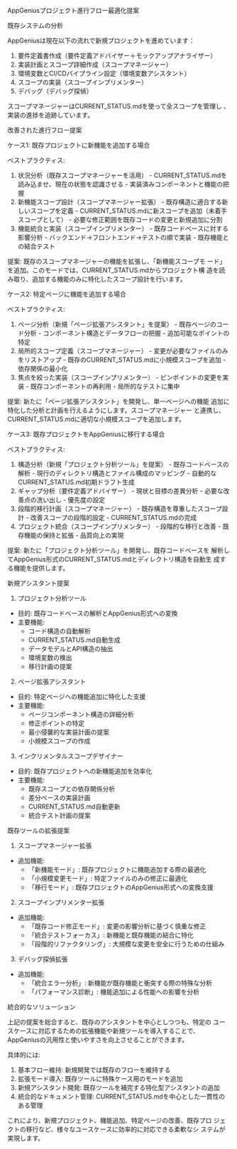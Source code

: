   AppGeniusプロジェクト進行フロー最適化提案

  既存システムの分析

  AppGeniusは現在以下の流れで新規プロジェクトを進めています：
  1. 要件定義書作成（要件定義アドバイザー＋モックアップアナライザー）
  2. 実装計画とスコープ詳細作成（スコープマネージャー）
  3. 環境変数とCI/CDパイプライン設定（環境変数アシスタント）
  4. スコープの実装（スコープインプリメンター）
  5. デバッグ（デバッグ探偵）

  スコープマネージャーはCURRENT_STATUS.mdを使って全スコープを管理し
  、実装の進捗を追跡しています。

  改善された進行フロー提案

  ケース1: 既存プロジェクトに新機能を追加する場合

  ベストプラクティス:
  1. 状況分析（既存スコープマネージャーを活用）
    - CURRENT_STATUS.mdを読み込ませ、現在の状態を認識させる
    - 実装済みコンポーネントと機能の把握
  2. 新機能スコープ設計（スコープマネージャー拡張）
    - 既存構造に適合する新しいスコープを定義
    - CURRENT_STATUS.mdに新スコープを追加（未着手スコープとして）
    - 必要な修正範囲を既存コードの変更と新規追加に分割
  3. 機能統合と実装（スコープインプリメンター）
    - 既存コードベースに対する影響分析
    - バックエンド→フロントエンド→テストの順で実装
    - 既存機能との結合テスト

  提案: 既存のスコープマネージャーの機能を拡張し、「新機能スコープモ
  ード」を追加。このモードでは、CURRENT_STATUS.mdからプロジェクト構
  造を読み取り、追加する機能のみに特化したスコープ設計を行います。

  ケース2: 特定ページに機能を追加する場合

  ベストプラクティス:
  1. ページ分析（新規「ページ拡張アシスタント」を提案）
    - 既存ページのコード分析
    - コンポーネント構造とデータフローの把握
    - 追加可能なポイントの特定
  2. 局所的スコープ定義（スコープマネージャー）
    - 変更が必要なファイルのみをリストアップ
    - 既存のCURRENT_STATUS.mdに小規模スコープを追加
    - 依存関係の最小化
  3. 焦点を絞った実装（スコープインプリメンター）
    - ピンポイントの変更を実装
    - 既存コンポーネントの再利用
    - 局所的なテストに集中

  提案: 新たに「ページ拡張アシスタント」を開発し、単一ページへの機能
  追加に特化した分析と計画を行えるようにします。スコープマネージャー
  と連携し、CURRENT_STATUS.mdに適切な小規模スコープを追加します。

  ケース3: 既存プロジェクトをAppGeniusに移行する場合

  ベストプラクティス:
  1. 構造分析（新規「プロジェクト分析ツール」を提案）
    - 既存コードベースの解析
    - 現行のディレクトリ構造とファイル構成のマッピング
    - 自動的なCURRENT_STATUS.md初期ドラフト生成
  2. ギャップ分析（要件定義アドバイザー）
    - 現状と目標の差異分析
    - 必要な改善点の洗い出し
    - 優先度の設定
  3. 段階的移行計画（スコープマネージャー）
    - 既存構造を尊重したスコープ設計
    - 改善スコープの段階的設定
    - CURRENT_STATUS.mdの完成
  4. プロジェクト統合（スコープインプリメンター）
    - 段階的な移行と改善
    - 既存機能の保持と拡張
    - 品質向上の実現

  提案: 新たに「プロジェクト分析ツール」を開発し、既存コードベースを
  解析してAppGenius形式のCURRENT_STATUS.mdとディレクトリ構造を自動生
  成する機能を提供します。

  新規アシスタント提案

  1. プロジェクト分析ツール

  - 目的: 既存コードベースの解析とAppGenius形式への変換
  - 主要機能:
    - コード構造の自動解析
    - CURRENT_STATUS.md自動生成
    - データモデルとAPI構造の抽出
    - 環境変数の検出
    - 移行計画の提案

  2. ページ拡張アシスタント

  - 目的: 特定ページへの機能追加に特化した支援
  - 主要機能:
    - ページコンポーネント構造の詳細分析
    - 修正ポイントの特定
    - 最小侵襲的な実装計画の提案
    - 小規模スコープの作成

  3. インクリメンタルスコープデザイナー

  - 目的: 既存プロジェクトへの新機能追加を効率化
  - 主要機能:
    - 既存スコープとの依存関係分析
    - 差分ベースの実装計画
    - CURRENT_STATUS.md自動更新
    - 統合テスト計画の提案

  既存ツールの拡張提案

  1. スコープマネージャー拡張

  - 追加機能:
    - 「新機能モード」: 既存プロジェクトに機能追加する際の最適化
    - 「小規模変更モード」: 特定ファイルのみの修正に最適化
    - 「移行モード」: 既存プロジェクトのAppGenius形式への変換支援

  2. スコープインプリメンター拡張

  - 追加機能:
    - 「既存コード修正モード」: 変更の影響分析に基づく慎重な修正
    - 「統合テストフォーカス」: 新機能と既存機能の結合に特化
    - 「段階的リファクタリング」:
  大規模な変更を安全に行うための仕組み

  3. デバッグ探偵拡張

  - 追加機能:
    - 「統合エラー分析」: 新機能が既存機能と衝突する際の特殊な分析
    - 「パフォーマンス診断」: 機能追加による性能への影響を分析

  統合的なソリューション

  上記の提案を総合すると、既存のアシスタントを中心としつつも、特定の
  ユースケースに対応するための拡張機能や新規ツールを導入することで、
  AppGeniusの汎用性と使いやすさを向上させることができます。

  具体的には:

  1. 基本フロー維持: 新規開発では既存のフローを維持する
  2. 拡張モード導入: 既存ツールに特殊ケース用のモードを追加
  3. 新規アシスタント開発:
  既存ツールを補完する特化型アシスタントの追加
  4. 統合的なドキュメント管理:
  CURRENT_STATUS.mdを中心とした一貫性のある管理

  これにより、新規プロジェクト、機能追加、特定ページの改善、既存プロ
  ジェクトの移行など、様々なユースケースに効率的に対応できる柔軟なシ
  ステムが実現します。